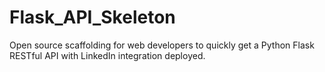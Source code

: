 # Flask_API_Skeleton
Open source scaffolding for web developers to quickly get a Python Flask RESTful API with LinkedIn integration deployed.
